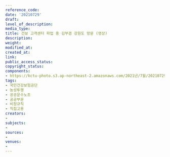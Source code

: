 ```yaml
---
reference_code: 
date: '20210729'
draft: 
level_of_description: 
media_type: 
title: 건보 고객센터 파업 중 김부겸 강원도 방문 (영상)
description: 
weight: 
modified_at: 
created_at: 
link: 
public_access_status: 
copyright_status: 
components:
- https://kctu-photo.s3.ap-northeast-2.amazonaws.com/2021년/7월/20210729-건보+고객센터+파업+중+김부겸+강원도+방문+(영상)_국민건강보험공단_농성투쟁_공공운수노조_공공부문_비정규직_직접고용/photo_2021-07-29_12-21-43.jpg
tags:
- 국민건강보험공단
- 농성투쟁
- 공공운수노조
- 공공부문
- 비정규직
- 직접고용
creators:
- 
subjects:
- 
sources:
- 
venues:
- 
---
```

